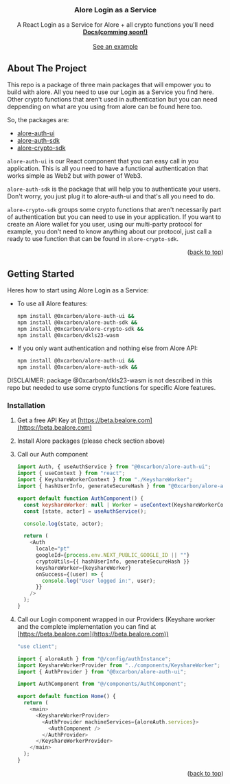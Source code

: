 <a name="readme-top"></a>

<br />
<div align="center">
  <h3 align="center">Alore Login as a Service</h3>

  <p align="center">
    A React Login as a Service for Alore + all crypto functions you'll need
    <br />
    <a href="https://github.com/0xCarbon/alore-js/tree/main/example"><strong>Docs(comming soon!)</strong></a>
    <br />
    <br />
    <a href="https://github.com/0xCarbon/alore-js/tree/main/example">See an example</a>
    <br />
  </p>
</div>

## About The Project

This repo is a package of three main packages that will empower you to build with alore. All you need to use our Login as a Service you find here. Other crypto functions that aren't used in authentication but you can need deppending on what are you using from alore can be found here too.

So, the packages are:

- <a href="https://github.com/0xCarbon/alore-js/tree/main/alore-auth-ui">alore-auth-ui</a>
- <a href="https://github.com/0xCarbon/alore-js/tree/main/alore-auth-sdk">alore-auth-sdk</a>
- <a href="https://github.com/0xCarbon/alore-js/tree/main/alore-crypto-sdk">alore-crypto-sdk</a>

`alore-auth-ui` is our React component that you can easy call in you application. This is all you need to have a functional authentication that works simple as Web2 but with power of Web3.

`alore-auth-sdk` is the package that will help you to authenticate your users. Don't worry, you just plug it to alore-auth-ui and that's all you need to do.

`alore-crypto-sdk` groups some crypto functions that aren't necessarily part of authentication but you can need to use in your application. If you want to create an Alore wallet for you user, using our multi-party protocol for example, you don't need to know anything about our protocol, just call a ready to use function that can be found in `alore-crypto-sdk`.

<p align="right">(<a href="#readme-top">back to top</a>)</p>

## Getting Started

Heres how to start using Alore Login as a Service:

- To use all Alore features:

  ```sh
  npm install @0xcarbon/alore-auth-ui &&
  npm install @0xcarbon/alore-auth-sdk &&
  npm install @0xcarbon/alore-crypto-sdk &&
  npm install @0xcarbon/dkls23-wasm
  ```

- If you only want authentication and nothing else from Alore API:
  ```sh
  npm install @0xcarbon/alore-auth-ui &&
  npm install @0xcarbon/alore-auth-sdk &&
  ```

DISCLAIMER: package @0xcarbon/dkls23-wasm is not described in this repo but needed to use some crypto functions for specific Alore features.

### Installation

1. Get a free API Key at [https://beta.bealore.com](https://beta.bealore.com)

2. Install Alore packages (please check section above)

3. Call our Auth component

   ```js
   import Auth, { useAuthService } from "@0xcarbon/alore-auth-ui";
   import { useContext } from "react";
   import { KeyshareWorkerContext } from "./KeyshareWorker";
   import { hashUserInfo, generateSecureHash } from "@0xcarbon/alore-auth-sdk";

   export default function AuthComponent() {
     const keyshareWorker: null | Worker = useContext(KeyshareWorkerContext);
     const [state, actor] = useAuthService();

     console.log(state, actor);

     return (
       <Auth
         locale="pt"
         googleId={process.env.NEXT_PUBLIC_GOOGLE_ID || ""}
         cryptoUtils={{ hashUserInfo, generateSecureHash }}
         keyshareWorker={keyshareWorker}
         onSuccess={(user) => {
           console.log("User logged in:", user);
         }}
       />
     );
   }
   ```

4. Call our Login component wrapped in our Providers (Keyshare worker and the complete implementation you can find at [https://beta.bealore.com](https://beta.bealore.com))

   ```js
   "use client";

   import { aloreAuth } from "@/config/authInstance";
   import KeyshareWorkerProvider from "../components/KeyshareWorker";
   import { AuthProvider } from "@0xcarbon/alore-auth-ui";

   import AuthComponent from "@/components/AuthComponent";

   export default function Home() {
     return (
       <main>
         <KeyshareWorkerProvider>
           <AuthProvider machineServices={aloreAuth.services}>
             <AuthComponent />
           </AuthProvider>
         </KeyshareWorkerProvider>
       </main>
     );
   }
   ```

<p align="right">(<a href="#readme-top">back to top</a>)</p>
